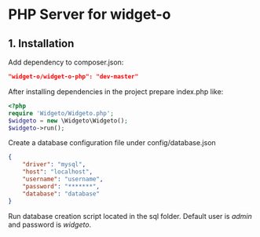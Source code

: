 # PHP Server for widget-o

## 1. Installation
Add dependency to composer.json:
```json
"widget-o/widget-o-php": "dev-master"
```

After installing dependencies in the project prepare index.php like:
```php
<?php
require 'Widgeto/Widgeto.php';
$widgeto = new \Widgeto\Widgeto();
$widgeto->run();
```

Create a database configuration file under config/database.json
```json
{
    "driver": "mysql",
    "host": "localhost",
    "username": "username",
    "password": "*******",
    "database": "database"
}
```

Run database creation script located in the sql folder.
Default user is *admin* and password is *widgeto*.

